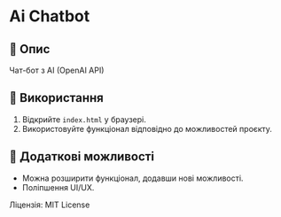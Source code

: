 # Ai Chatbot

## 📌 Опис
Чат-бот з AI (OpenAI API)

## 🚀 Використання
1. Відкрийте `index.html` у браузері.
2. Використовуйте функціонал відповідно до можливостей проєкту.

## 🔧 Додаткові можливості
- Можна розширити функціонал, додавши нові можливості.
- Поліпшення UI/UX.

Ліцензія: MIT License
